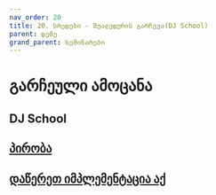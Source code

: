 ```yaml
---
nav_order: 20
title: 20. სრედები - შუალედურის გარჩევა(DJ School)
parent: დემე
grand_parent: სემინარები
---
```


# გარჩეული ამოცანა

## DJ School

## [პირობა](../../../../exercises/midterms/threads_dj_school/README.md)

## [დაწერეთ იმპლემენტაცია აქ](../../../../exercises/midterms/threads_dj_school/dj_school.c)

